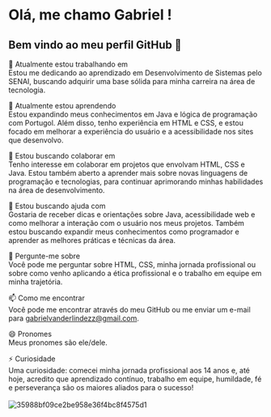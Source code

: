 # Olá, me chamo Gabriel ! 
## Bem vindo ao meu perfil GitHub 👋
<!--
**GabrielVanderlinde/GabrielVanderlinde** is a ✨ _special_ ✨ repository because its `README.md` (this file) appears on your GitHub profile.
-->

🔭 Atualmente estou trabalhando em<br>
Estou me dedicando ao aprendizado em Desenvolvimento de Sistemas pelo SENAI, buscando adquirir uma base sólida para minha carreira na área de tecnologia.

🌱 Atualmente estou aprendendo<br>
Estou expandindo meus conhecimentos em Java e lógica de programação com Portugol. Além disso, tenho experiência em HTML e CSS, e estou focado em melhorar a experiência do usuário e a acessibilidade nos sites que desenvolvo.

👯 Estou buscando colaborar em<br>
Tenho interesse em colaborar em projetos que envolvam HTML, CSS e Java. Estou também aberto a aprender mais sobre novas linguagens de programação e tecnologias, para continuar aprimorando minhas habilidades na área de desenvolvimento.

🤔 Estou buscando ajuda com<br>
Gostaria de receber dicas e orientações sobre Java, acessibilidade web e como melhorar a interação com o usuário nos meus projetos. Também estou buscando expandir meus conhecimentos como programador e aprender as melhores práticas e técnicas da área.

💬 Pergunte-me sobre<br>
Você pode me perguntar sobre HTML, CSS, minha jornada profissional ou sobre como venho aplicando a ética profissional e o trabalho em equipe em minha trajetória.

📫 Como me encontrar<br>
Você pode me encontrar através do meu GitHub ou me enviar um e-mail para gabrielvanderlindezz@gmail.com.

😄 Pronomes<br>
Meus pronomes são ele/dele.

⚡ Curiosidade<br>
Uma curiosidade: comecei minha jornada profissional aos 14 anos e, até hoje, acredito que aprendizado contínuo, trabalho em equipe, humildade, fé e perseverança são os maiores aliados para o sucesso!
<br><br>
![35988bf09ce2be958e36f4bc8f4575d1](https://github.com/user-attachments/assets/d3f13bd4-c266-4c8d-9716-13819f3d73f2)
